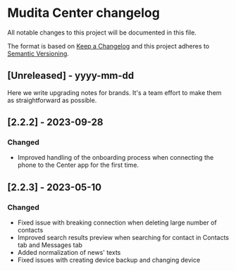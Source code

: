 # Mudita Center changelog

All notable changes to this project will be documented in this file.

The format is based on [Keep a Changelog](http://keepachangelog.com/)
and this project adheres to [Semantic Versioning](http://semver.org/).

## [Unreleased] - yyyy-mm-dd

Here we write upgrading notes for brands. It's a team effort to make them as
straightforward as possible.

## [2.2.2] - 2023-09-28

### Changed

- Improved handling of the onboarding process when connecting the phone to the Center app for the first time.

## [2.2.3] - 2023-05-10

### Changed

- Fixed issue with breaking connection when deleting large number of contacts
- Improved search results preview when searching for contact in Contacts tab and Messages tab
- Added normalization of news' texts
- Fixed issues with creating device backup and changing device
